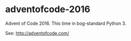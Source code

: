 # adventofcode-2016

Advent of Code 2016. This time in bog-standard Python 3. 

See: http://adventofcode.com/

